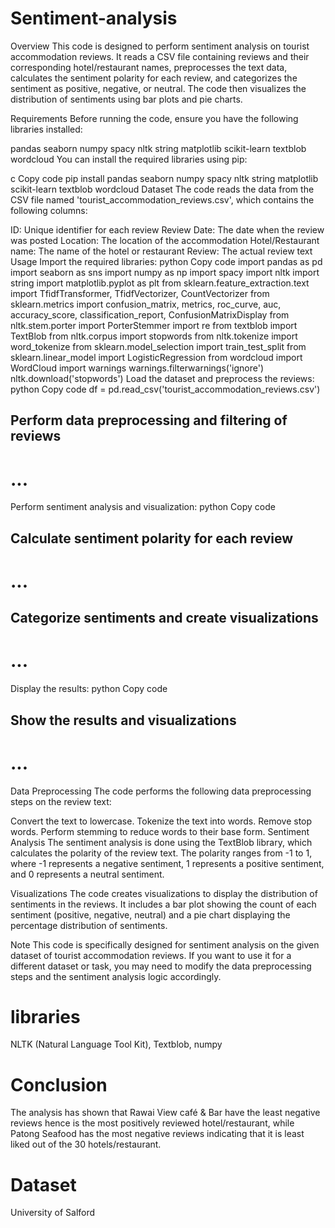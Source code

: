 # Sentiment-analysis
Overview
This code is designed to perform sentiment analysis on tourist accommodation reviews. It reads a CSV file containing reviews and their corresponding hotel/restaurant names, preprocesses the text data, calculates the sentiment polarity for each review, and categorizes the sentiment as positive, negative, or neutral. The code then visualizes the distribution of sentiments using bar plots and pie charts.

Requirements
Before running the code, ensure you have the following libraries installed:

pandas
seaborn
numpy
spacy
nltk
string
matplotlib
scikit-learn
textblob
wordcloud
You can install the required libraries using pip:

c
Copy code
pip install pandas seaborn numpy spacy nltk string matplotlib scikit-learn textblob wordcloud
Dataset
The code reads the data from the CSV file named 'tourist_accommodation_reviews.csv', which contains the following columns:

ID: Unique identifier for each review
Review Date: The date when the review was posted
Location: The location of the accommodation
Hotel/Restaurant name: The name of the hotel or restaurant
Review: The actual review text
Usage
Import the required libraries:
python
Copy code
import pandas as pd
import seaborn as sns
import numpy as np
import spacy
import nltk
import string
import matplotlib.pyplot as plt
from sklearn.feature_extraction.text import TfidfTransformer, TfidfVectorizer, CountVectorizer
from sklearn.metrics import confusion_matrix, metrics, roc_curve, auc, accuracy_score, classification_report, ConfusionMatrixDisplay
from nltk.stem.porter import PorterStemmer
import re
from textblob import TextBlob
from nltk.corpus import stopwords
from nltk.tokenize import word_tokenize
from sklearn.model_selection import train_test_split
from sklearn.linear_model import LogisticRegression
from wordcloud import WordCloud
import warnings
warnings.filterwarnings('ignore')
nltk.download('stopwords')
Load the dataset and preprocess the reviews:
python
Copy code
df = pd.read_csv('tourist_accommodation_reviews.csv')
## Perform data preprocessing and filtering of reviews
# ...
Perform sentiment analysis and visualization:
python
Copy code
## Calculate sentiment polarity for each review
# ...
## Categorize sentiments and create visualizations
# ...
Display the results:
python
Copy code
## Show the results and visualizations
# ...
Data Preprocessing
The code performs the following data preprocessing steps on the review text:

Convert the text to lowercase.
Tokenize the text into words.
Remove stop words.
Perform stemming to reduce words to their base form.
Sentiment Analysis
The sentiment analysis is done using the TextBlob library, which calculates the polarity of the review text. The polarity ranges from -1 to 1, where -1 represents a negative sentiment, 1 represents a positive sentiment, and 0 represents a neutral sentiment.

Visualizations
The code creates visualizations to display the distribution of sentiments in the reviews. It includes a bar plot showing the count of each sentiment (positive, negative, neutral) and a pie chart displaying the percentage distribution of sentiments.

Note
This code is specifically designed for sentiment analysis on the given dataset of tourist accommodation reviews. If you want to use it for a different dataset or task, you may need to modify the data preprocessing steps and the sentiment analysis logic accordingly.


# libraries 
NLTK (Natural Language Tool Kit),
Textblob,
numpy


# Conclusion
The analysis has shown that Rawai View café & Bar have the least negative reviews hence is the most positively reviewed hotel/restaurant,
while Patong Seafood has the most negative reviews indicating that it is least liked out of the 30 hotels/restaurant. 

# Dataset
University of Salford
